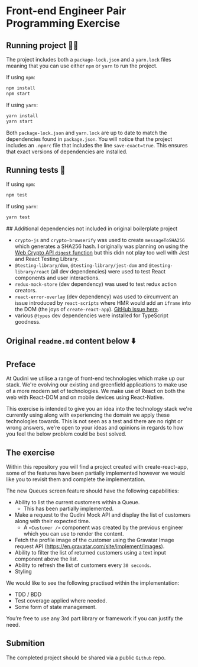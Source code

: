 # Front-end Engineer Pair Programming Exercise

## Running project 🏃‍♂️

The project includes both a `package-lock.json` and a `yarn.lock` files meaning that you can use either `npm` or `yarn` to run the project.

If using `npm`:

```bash
npm install
npm start
```

If using `yarn`:

```bash
yarn install
yarn start
```

Both `package-lock.json` and `yarn.lock` are up to date to match the dependencies found in `package.json`.
You will notice that the project includes an `.npmrc` file that includes the line `save-exact=true`. This ensures that exact versions of dependencies are installed.

## Running tests 🧪

If using `npm`:

```bash
npm test
```

If using `yarn`:

```bash
yarn test
```

## Additional dependencies not included in original boilerplate project

- `crypto-js` and `crypto-browserify` was used to create `messageToSHA256` which generates a SHA256 hash. I originally was planning on using the [Web Crypto API `digest` function](https://developer.mozilla.org/en-US/docs/Web/API/SubtleCrypto/digest#basic_example) but this didn not play too well with Jest and React Testing Library.
- `@testing-library/dom`, `@testing-library/jest-dom` and `@testing-library/react` (all dev dependencies) were used to test React components and user interactions.
- `redux-mock-store` (dev dependency) was used to test redux action creators.
- `react-error-overlay` (dev dependency) was used to circumvent an issue introduced by `react-scripts` where HMR would add an `iframe` into the DOM (the joys of `create-react-app`). [GitHub issue here](https://github.com/facebook/create-react-app/issues/11773).
- various `@types` dev dependencies were installed for TypeScript goodness.

## Original `readme.md` content below ⬇️

## Preface

At Qudini we utilise a range of front-end technologies which make up our stack. We're evolving our existing and greenfield applications to make use of a more modern set of technologies. We make use of React on both the web with React-DOM and on mobile devices using React-Native.

This exercise is intended to give you an idea into the technology stack we're currently using along with experiencing the domain we apply these technologies towards. This is not seen as a test and there are no right or wrong answers, we're open to your ideas and opinions in regards to how you feel the below problem could be best solved.

## The exercise

Within this repository you will find a project created with create-react-app, some of the features have been partially implemented however we would like you to revisit them and complete the implementation.

The new Queues screen feature should have the following capabilities:

- Ability to list the current customers within a Queue.
  - This has been partially implemented.
- Make a request to the Qudini Mock API and display the list of customers along with their expected time.
  - A `<Customer />` component was created by the previous engineer which you can use to render the content.
- Fetch the profile image of the customer using the Gravatar Image request API (https://en.gravatar.com/site/implement/images).
- Ability to filter the list of returned customers using a text input component above the list.
- Ability to refresh the list of customers every `30 seconds`.
- Styling

We would like to see the following practised within the implementation:

- TDD / BDD
- Test coverage applied where needed.
- Some form of state management.

You’re free to use any 3rd part library or framework if you can justify the need.

## Submition

The completed project should be shared via a public `Github` repo.

